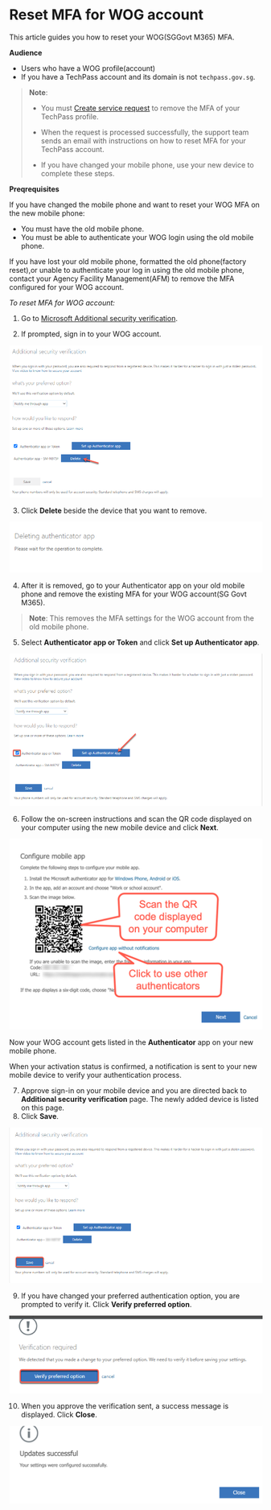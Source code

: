 # Reset MFA for WOG account

This article guides you how to reset your WOG(SGGovt M365) MFA.

**Audience**

- Users who have a WOG profile(account)
- If you have a TechPass account and its domain is not ```techpass.gov.sg```.

>**Note**:
>
>- You must [Create service request](https://go.gov.sg/techpass-sr) to remove the MFA of your TechPass profile.
>
>- When the request is processed successfully, the support team sends an email with instructions on how to reset MFA for your TechPass account.
>
>- If you have changed your mobile phone, use your new device to complete these steps. 

**Preqrequisites** 

If you have changed the mobile phone and want to reset your WOG MFA on the new mobile phone:

- You must have the old mobile phone.
- You must be able to authenticate your WOG login using the old mobile phone.

If you have lost your old mobile phone, formatted the old phone(factory reset),or unable to authenticate your log in using the old mobile phone, contact your Agency Facility Management(AFM) to remove the MFA configured for your WOG account.


 <!--Public officers might have to reset security verification for their WOG account in the following cases:

- Changed the mobile device that was used for security verification.
  - If you have lost your mobile device, contact your Agency Facility Management(AFM) team to remove the MFA configured for your WOG account before proceeding with the instructions on this page. Create a [service request](https://go.gov.sg/techpass-sr) to remove MFA configured for your TechPass account and then [reset your verification for TechPass](reset-techpass-mfa-for-new-device) in the new device.
- Deleted the Authenticator app from their mobile device.
- If public officers are transferred to a different agency, they can sign up for a new TechPass account while the old account to be terminated by their previous agency-->

  _To reset MFA for WOG account:_

1. Go to [Microsoft Additional security verification](https://account.activedirectory.windowsazure.com/proofup.aspx). 

2. If prompted, sign in to your WOG account.

<kbd>![delete-old-device](assets/images/security-verification-for-wog/reset-wog-mfa/delete-old-device.png)</kbd>

3. Click **Delete** beside the device that you want to remove.

<kbd>![deletion-in-progress](assets/images/security-verification-for-wog/reset-wog-mfa/deletion-in-progress.png)</kbd>

4. After it is removed, go to your Authenticator app on your old mobile phone and remove the existing MFA for your WOG account(SG Govt M365).

> **Note**: This removes the MFA settings for the WOG account from the old mobile phone.

5. Select **Authenticator app or Token** and click **Set up Authenticator app**.

<kbd>![after-verification](assets/images/security-verification-for-wog/reset-wog-mfa/after-verification.png)</kbd>

6. Follow the on-screen instructions and scan the QR code displayed on your computer using the new mobile device and click **Next**.

<kbd>![scan-qr-code](assets/images/security-verification-for-wog/reset-wog-mfa/scan-qr-code-updated.png)</kbd>

Now your WOG account gets listed in the **Authenticator** app on your new mobile phone. 

When your activation status is confirmed, a notification is sent to your new mobile device to verify your authentication process.

7. Approve sign-in on your mobile device and you are directed back to **Additional security verification** page. The newly added device is listed on this page.
8. Click **Save**.

<kbd>![](assets/images/security-verification-for-wog/reset-wog-mfa/save-new-device.png)</kbd>

9. If you have changed your preferred authentication option, you are prompted to verify it. Click **Verify preferred option**.

<kbd>![](assets/images/security-verification-for-wog/reset-wog-mfa/verification-required.png)</kbd>

10. When you approve the verification sent, a success message is displayed. Click **Close**.

<kbd>![](assets/images/security-verification-for-wog/reset-wog-mfa/reset-successful.png)</kbd>
